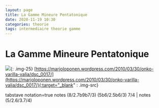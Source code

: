 ```yaml
---
layout: page
title: La Gamme Mineure Pentatonique
date: 2020-11-19 10:30
categories: theorie
tags: intermediaire theorie gamme
---
```


# La Gamme Mineure Pentatonique

![]({{site.url}}/assets/images/dsc_0017.jpg){: .img-25}
[https://marjoloponen.wordpress.com/2010/03/30/onko-varilla-valia/dsc_0017/](https://marjoloponen.wordpress.com/2010/03/30/onko-varilla-valia/dsc_0017/){:target="_blank" : .img-src}

<div class="vextab-auto">
    tabstave notation=true
    notes (8/2.7b9b7/3) (5b6/2.5b6/3) 7/4 |
    notes (5/2.6/3.7/4)
</div>
